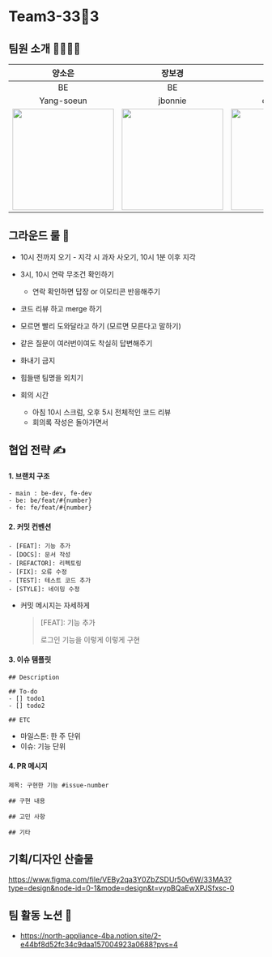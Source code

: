 # Team3-33🦄3

## 팀원 소개 👩‍👩‍👧‍👦

|양소은|장보경|조민우|천지홍|
|:----:|:-----:|:----:|:-----:|
|BE|BE|FE|FE|
|Yang-soeun|jbonnie|cmw9957|chjih|
|<img src="https://github.com/softeerbootcamp-3rd/Team3-33ma3/assets/123135030/cfd8c570-c0cd-481f-82dc-6c92136fc05b" width="200" height="200"/>|<img src="https://github.com/softeerbootcamp-3rd/Team3-33ma3/assets/123135030/ffb2913c-e4eb-4079-9cbf-8d6222832710" width="200" height="200"/>|<img src="https://github.com/softeerbootcamp-3rd/Team3-33ma3/assets/123135030/75357541-5f4a-429e-8265-f2d20b7ba4df" width="200" height="200"/>|<img src="https://github.com/softeerbootcamp-3rd/Team3-33ma3/assets/123135030/4dcb87ca-76f1-4f42-a062-6ff0046b1302" width="200" height="200"/>|

## 그라운드 룰 🚫

- 10시 전까지 오기 - 지각 시 과자 사오기, 10시 1분 이후 지각
- 3시, 10시 연락 무조건 확인하기
    - 연락 확인하면 답장 or 이모티콘 반응해주기
- 코드 리뷰 하고 merge 하기
- 모르면 빨리 도와달라고 하기 (모르면 모른다고 말하기)
- 같은 질문이 여러번이여도 착실히 답변해주기
- 화내기 금지
- 힘들땐 팀명을 외치기

- 회의 시간
  - 아침 10시 스크럼, 오후 5시 전체적인 코드 리뷰
  - 회의록 작성은 돌아가면서

## 협업 전략 ✍️

#### 1. 브랜치 구조
```
- main : be-dev, fe-dev
- be: be/feat/#{number}
- fe: fe/feat/#{number}
```

 #### 2. 커밋 컨벤션
```
- [FEAT]: 기능 추가
- [DOCS]: 문서 작성
- [REFACTOR]: 리펙토링
- [FIX]: 오류 수정
- [TEST]: 테스트 코드 추가
- [STYLE]: 네이밍 수정
```
- 커밋 메시지는 자세하게
    > [FEAT]: 기능 추가<br>
    >
    >로그인 기능을 이렇게 이렇게 구현
#### 3. 이슈 템플릿
```
## Description

## To-do
- [] todo1
- [] todo2

## ETC

```
- 마일스톤: 한 주 단위
- 이슈: 기능 단위

#### 4. PR 메시지
```
제목: 구현한 기능 #issue-number

## 구현 내용

## 고민 사항

## 기타
```

## 기획/디자인 산출물
https://www.figma.com/file/VEBy2qa3Y0ZbZSDUr50v6W/33MA3?type=design&node-id=0-1&mode=design&t=vypBQaEwXPJSfxsc-0

## 팀 활동 노션 📒
- https://north-appliance-4ba.notion.site/2-e44bf8d52fc34c9daa157004923a0688?pvs=4
